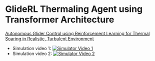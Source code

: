 # GlideRL Thermaling Agent using Transformer Architecture

[Autonomous Glider Control using Reinforcement Learning for Thermal Soaring in Realistic, Turbulent Environment](./autonomous_glider_control_using_reinforcement_learning.pdf)

* Simulation video 1: [![Simulator Video 1](https://img.youtube.com/vi/AVE1M_H6ULc/hqdefault.jpg)](https://youtu.be/AVE1M_H6ULc)
* Simulation video 2: [![Simulator Video 2](https://img.youtube.com/vi/lmEzXQbSetw/hqdefault.jpg)](https://youtu.be/lmEzXQbSetw)
